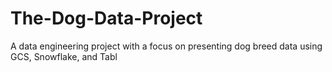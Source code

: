 # The-Dog-Data-Project
A data engineering project with a focus on presenting dog breed data using GCS, Snowflake, and Tabl
